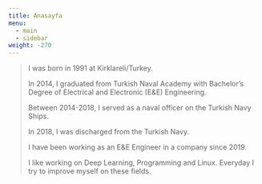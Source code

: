 ```yaml
---
title: Anasayfa
menu:
  - main
  - sidebar
weight: -270
---
```

> I was born in 1991 at Kirklareli/Turkey.
> 
> In 2014, I graduated from Turkish Naval Academy with Bachelor’s Degree of Electrical and Electronic (E&E) Engineering.
> 
> Between 2014-2018, I served as a naval officer on the Turkish Navy Ships.
> 
> In 2018, I was discharged from the Turkish Navy.
> 
> I have been working as an E&E Engineer in a company since 2019.
> 
> I like working on Deep Learning, Programming and Linux. Everyday I try to improve myself on these fields.
